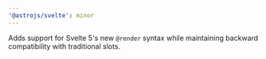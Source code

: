 ```yaml
---
'@astrojs/svelte': minor
---
```


Adds support for Svelte 5's new `@render` syntax while maintaining backward compatibility with traditional slots.
